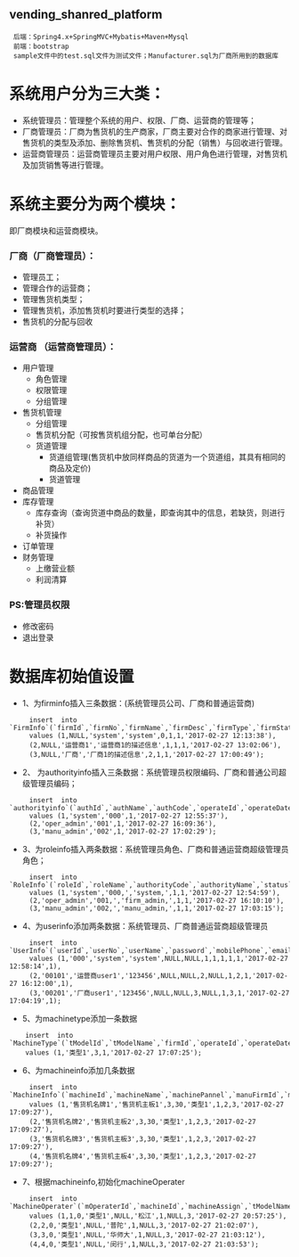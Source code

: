 vending_shanred_platform 
--------

     后端：Spring4.x+SpringMVC+Mybatis+Maven+Mysql 
     前端：bootstrap 
     sample文件中的test.sql文件为测试文件；Manufacturer.sql为厂商所用到的数据库

# 系统用户分为三大类： 
- 系统管理员：管理整个系统的用户、权限、厂商、运营商的管理等；
- 厂商管理员：厂商为售货机的生产商家，厂商主要对合作的商家进行管理、对售货机的类型及添加、删除售货机、售货机的分配（销售）与回收进行管理。
- 运营商管理员：运营商管理员主要对用户权限、用户角色进行管理，对售货机及加货销售等进行管理。
 
# 系统主要分为两个模块： 
  即厂商模块和运营商模块。
### 厂商（厂商管理员）：
 - 管理员工；
 - 管理合作的运营商；
 - 管理售货机类型；
 - 管理售货机，添加售货机时要进行类型的选择；
 - 售货机的分配与回收

### 运营商 （运营商管理员）：
 * 用户管理
     * 角色管理
     * 权限管理
     * 分组管理
 * 售货机管理
     * 分组管理
     * 售货机分配（可按售货机组分配，也可单台分配）
     * 货道管理 
        - 货道组管理(售货机中放同样商品的货道为一个货道组，其具有相同的商品及定价)
        - 货道管理
 * 商品管理 
 * 库存管理
     * 库存查询（查询货道中商品的数量，即查询其中的信息，若缺货，则进行补货）
     * 补货操作
 * 订单管理
 * 财务管理
     * 上缴营业额
     * 利润清算
    
### PS:管理员权限
 * 修改密码
 * 退出登录

# 数据库初始值设置

 * 1、为firminfo插入三条数据：(系统管理员公司、厂商和普通运营商)
```
     insert  into `FirmInfo`(`firmId`,`firmNo`,`firmName`,`firmDesc`,`firmType`,`firmStatus`,`operateId`,`operateDate`) 
     values (1,NULL,'system','system',0,1,1,'2017-02-27 12:13:38'),
     (2,NULL,'运营商1','运营商1的描述信息',1,1,1,'2017-02-27 13:02:06'),
     (3,NULL,'厂商','厂商1的描述信息',2,1,1,'2017-02-27 17:00:49');

```	
* 2、 为authorityinfo插入三条数据：系统管理员权限编码、厂商和普通公司超级管理员编码；
```
     insert  into `authorityinfo`(`authId`,`authName`,`authCode`,`operateId`,`operateDate`) 
     values (1,'system','000',1,'2017-02-27 12:55:37'),
     (2,'oper_admin','001',1,'2017-02-27 16:09:36'),
     (3,'manu_admin','002',1,'2017-02-27 17:02:29');
```    
* 3、为roleinfo插入两条数据：系统管理员角色、厂商和普通运营商超级管理员角色；
```	
     insert  into `RoleInfo`(`roleId`,`roleName`,`authorityCode`,`authorityName`,`status`,`operateId`,`operateDate`)
     values (1,'system','000,','system,',1,1,'2017-02-27 12:54:59'),
     (2,'oper_admin','001,','firm_admin,',1,1,'2017-02-27 16:10:10'),
     (3,'manu_admin','002,','manu_admin,',1,1,'2017-02-27 17:03:15');
```
* 4、为userinfo添加两条数据：系统管理员、厂商普通运营商超级管理员
```
     insert  into `UserInfo`(`userId`,`userNo`,`userName`,`password`,`mobilePhone`,`email`,`roleId`,`groupId`,`status`,`firmId`,`parentUserId`,`operateDate`,`operateId`)
     values (1,'000','system','system',NULL,NULL,1,1,1,1,1,'2017-02-27 12:58:14',1),
     (2,'00101','运营商user1','123456',NULL,NULL,2,NULL,1,2,1,'2017-02-27 16:12:00',1),
     (3,'00201','厂商user1','123456',NULL,NULL,3,NULL,1,3,1,'2017-02-27 17:04:19',1);

```    
* 5、为machinetype添加一条数据
```
    insert  into `MachineType`(`tModelId`,`tModelName`,`firmId`,`operateId`,`operateDate`) 
    values (1,'类型1',3,1,'2017-02-27 17:07:25');
```
* 6、为machineinfo添加几条数据
```
     insert  into `MachineInfo`(`machineId`,`machineName`,`machinePannel`,`manuFirmId`,`machinePrice`,`tModelName`,`manuMachineStatus`,`operFirmId`,`operateId`,`operateDate`) 
     values (1,'售货机名牌1','售货机主板1',3,30,'类型1',1,2,3,'2017-02-27 17:09:27'),
     (2,'售货机名牌2','售货机主板2',3,30,'类型1',1,2,3,'2017-02-27 17:09:27'),
     (3,'售货机名牌3','售货机主板3',3,30,'类型1',1,2,3,'2017-02-27 17:09:27'),
     (4,'售货机名牌4','售货机主板4',3,30,'类型1',1,2,3,'2017-02-27 17:09:27');
```
* 7、根据machineinfo,初始化machineOperater
```
     insert  into `MachineOperater`(`mOperaterId`,`machineId`,`machineAssign`,`tModelName`,`userId`,`machineAddress`,`machineStatus`,`groupId`,`operateId`,`operateDate`) 
     values (1,1,0,'类型1',NULL,'松江',1,NULL,3,'2017-02-27 20:57:25'),
     (2,2,0,'类型1',NULL,'普陀',1,NULL,3,'2017-02-27 21:02:07'),
     (3,3,0,'类型1',NULL,'华师大',1,NULL,3,'2017-02-27 21:03:12'),
     (4,4,0,'类型1',NULL,'闵行',1,NULL,3,'2017-02-27 21:03:53');
```
